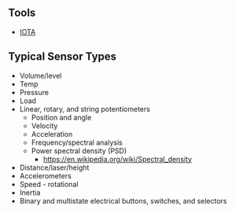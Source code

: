 ## Tools
- [IOTA](https://www.iota.org/)

## Typical Sensor Types
- Volume/level
- Temp
- Pressure
- Load
- Linear, rotary, and string potentiometers
    - Position and angle
    - Velocity
    - Acceleration
    - Frequency/spectral analysis
    - Power spectral density (PSD)
        - https://en.wikipedia.org/wiki/Spectral_density
- Distance/laser/height
- Accelerometers
- Speed - rotational
- Inertia
- Binary and multistate electrical buttons, switches, and selectors